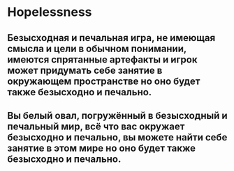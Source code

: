 # Hopelessness
Безысходная и печальная игра, не  имеющая смысла и цели в обычном понимании, имеются спрятанные артефакты и игрок может придумать себе занятие в окружающем пространстве но оно будет  также безысходно и печально.
--------------------------------
Вы белый овал, погружённый в безысходный и печальный мир, всё что вас окружает безысходно и печально, вы можете найти себе занятие в этом мире но оно будет также безысходно и печально.
--------------------------------
